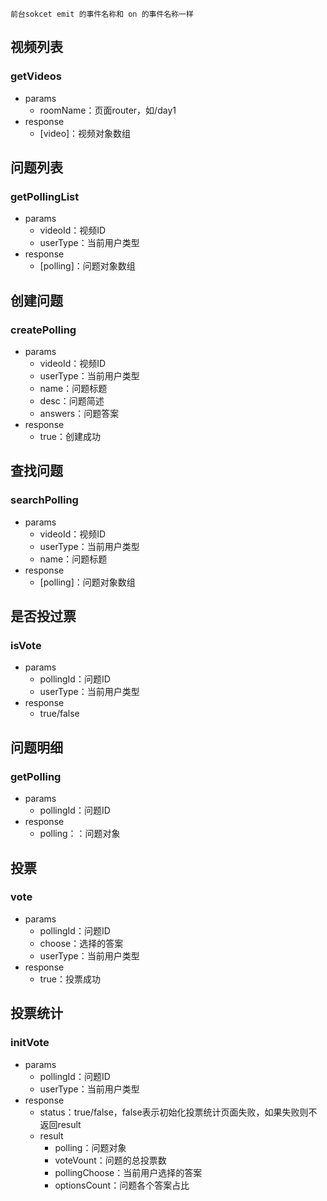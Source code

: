 `前台sokcet emit 的事件名称和 on 的事件名称一样`

## 视频列表
### getVideos
  - params
    - roomName：页面router，如/day1
  - response
    - [video]：视频对象数组

## 问题列表
### getPollingList
  - params
    - videoId：视频ID
    - userType：当前用户类型
  - response
    - [polling]：问题对象数组

## 创建问题
### createPolling
  - params
    - videoId：视频ID
    - userType：当前用户类型
    - name：问题标题
    - desc：问题简述
    - answers：问题答案
  - response
    - true：创建成功

## 查找问题
### searchPolling
  - params
    - videoId：视频ID
    - userType：当前用户类型
    - name：问题标题
  - response
    - [polling]：问题对象数组

## 是否投过票
### isVote
  - params
    - pollingId：问题ID
    - userType：当前用户类型
  - response
    - true/false

## 问题明细
### getPolling
  - params
    - pollingId：问题ID
  - response
    - polling：：问题对象

## 投票
### vote
  - params
    - pollingId：问题ID
    - choose：选择的答案
    - userType：当前用户类型
  - response
    - true：投票成功

## 投票统计
### initVote
  - params
    - pollingId：问题ID
    - userType：当前用户类型
  - response
    - status：true/false，false表示初始化投票统计页面失败，如果失败则不返回result
    - result
      - polling：问题对象
      - voteVount：问题的总投票数
      - pollingChoose：当前用户选择的答案
      - optionsCount：问题各个答案占比
